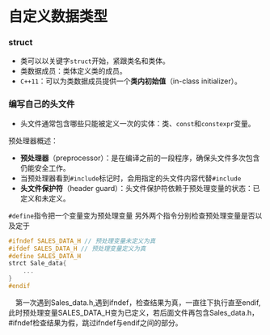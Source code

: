 <!--
 * @Descripttion: 
 * @version: 
 * @Author: Li Jiaxin
 * @Date: 2021-09-07 20:11:26
 * @LastEditors: Li Jiaxin
 * @LastEditTime: 2021-09-07 21:47:06
-->

# 自定义数据类型

### struct

- 类可以以关键字`struct`开始，紧跟类名和类体。
- 类数据成员：类体定义类的成员。
- `C++11`：可以为类数据成员提供一个**类内初始值**（in-class initializer）。

### 编写自己的头文件

- 头文件通常包含哪些只能被定义一次的实体：类、`const`和`constexpr`变量。

预处理器概述：

- **预处理器**（preprocessor）：是在编译之前的一段程序，确保头文件多次包含仍能安全工作。
- 当预处理器看到`#include`标记时，会用指定的头文件内容代替`#include`
- **头文件保护符**（header guard）：头文件保护符依赖于预处理变量的状态：已定义和未定义。

`#define`指令把一个变量变为预处理变量
另外两个指令分别检查预处理变量是否以及定于
```cpp
#ifndef SALES_DATA_H // 预处理变量未定义为真
#ifdef SALES_DATA_H // 预处理变量定义为真
#define SALES_DATA_H
strct Sale_data{
    ...
}
#endif
```
&ensp;&ensp;第一次遇到Sales_data.h,遇到ifndef，检查结果为真，一直往下执行直至endif,此时预处理变量SALES_DATA_H变为已定义，若后面文件再包含Sales_data.h，#ifndef检查结果为假，跳过ifndef与endif之间的部分。